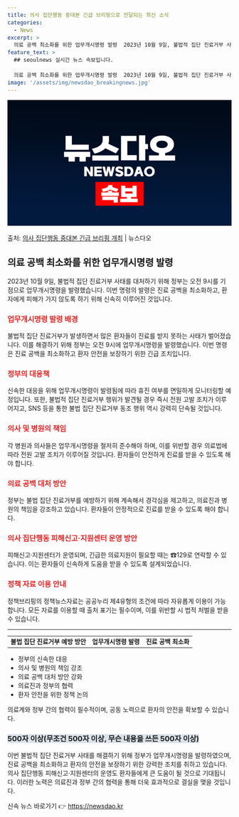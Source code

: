 ```yaml
---
title: 의사 집단행동 중대본 긴급 브리핑으로 전달되는 최신 소식
categories:
  - News
excerpt: >
  의료 공백 최소화를 위한 업무개시명령 발령  2023년 10월 9일, 불법적 집단 진료거부 사태를 대처하기 …
feature_text: >
  ## seoulnews 실시간 뉴스 속보입니다.

  의료 공백 최소화를 위한 업무개시명령 발령  2023년 10월 9일, 불법적 집단 진료거부 사태를 대처하기 …
image: '/assets/img/newsdao_breakingnews.jpg'
---
```


![뉴스다오 속보](/assets/img/newsdao_breakingnews.jpg)

<p>출처: <a href="https://newsdao.kr/4310" rel="dofollow">의사 집단행동 중대본 긴급 브리핑 개최</a> | 뉴스다오</p>

<h2 data-ke-size="size26">의료 공백 최소화를 위한 업무개시명령 발령</h2>
<p data-ke-size="size16">2023년 10월 9일, 불법적 집단 진료거부 사태를 대처하기 위해 정부는 오전 9시를 기점으로 업무개시명령을 발령했습니다. 이번 명령의 발령은 진료 공백을 최소화하고, 환자에게 피해가 가지 않도록 하기 위해 신속히 이루어진 것입니다.</p>

<h3><b><span style="color: #ee2323;">업무개시명령 발령 배경</span></b></h3>
<p data-ke-size="size16">불법적 집단 진료거부가 발생하면서 많은 환자들이 진료를 받지 못하는 사태가 벌어졌습니다. 이를 해결하기 위해 정부는 오전 9시에 업무개시명령을 발령했습니다. 이번 명령은 진료 공백을 최소화하고 환자 안전을 보장하기 위한 긴급 조치입니다.</p>

<h3><b><span style="color: #ee2323;">정부의 대응책</span></b></h3>
<p data-ke-size="size16">신속한 대응을 위해 업무개시명령이 발령됨에 따라 휴진 여부를 면밀하게 모니터링할 예정입니다. 또한, 불법적 집단 진료거부 행위가 발견될 경우 즉시 전원 고발 조치가 이루어지고, SNS 등을 통한 불법 집단 진료거부 동조 행위 역시 강력히 단속될 것입니다.</p>

<h3><b><span style="color: #ee2323;">의사 및 병원의 책임</span></b></h3>
<p data-ke-size="size16">각 병원과 의사들은 업무개시명령을 철저히 준수해야 하며, 이를 위반할 경우 의료법에 따라 전원 고발 조치가 이루어질 것입니다. 환자들이 안전하게 진료를 받을 수 있도록 해야 합니다.</p>

<h3><b><span style="color: #ee2323;">의료 공백 대처 방안</span></b></h3>
<p data-ke-size="size16">정부는 불법 집단 진료거부를 예방하기 위해 계속해서 경각심을 제고하고, 의료진과 병원의 책임을 강조하고 있습니다. 환자들이 안정적으로 진료를 받을 수 있도록 해야 합니다.</p>

<h3><b><span style="color: #ee2323;">의사 집단행동 피해신고·지원센터 운영 방안</span></b></h3>
<p data-ke-size="size16">피해신고·지원센터가 운영되며, 긴급한 의료지원이 필요할 때는 ☎129로 연락할 수 있습니다. 이는 환자들이 신속하게 도움을 받을 수 있도록 설계되었습니다.</p>

<h3><b><span style="color: #ee2323;">정책 자료 이용 안내</span></b></h3>
<p data-ke-size="size16">정책브리핑의 정책뉴스자료는 공공누리 제4유형의 조건에 따라 자유롭게 이용이 가능합니다. 모든 자료를 이용할 때 출처 표기는 필수이며, 이를 위반할 시 법적 처벌을 받을 수 있습니다.</p>

<hr data-ke-size="size16">
<table>
	<tbody>
		<tr>
			<td style="text-align: center; height: 17px;"><b>불법 집단 진료거부 예방 방안</b></td>
		<td style="text-align: center; height: 17px;"><b>업무개시명령 발령</b></td>
			<td style="text-align: center; height: 17px;"><b>진료 공백 최소화</b></td>
		</tr>
	</tbody>
</table>

<ul>
	<li>정부의 신속한 대응</li>
	<li>의사 및 병원의 책임 강조</li>
	<li>의료 공백 대처 방안 강화</li>
	<li>의료진과 정부의 협력</li>
	<li>환자 안전을 위한 정책 논의</li>
</ul>
<p data-ke-size="size16">의료계와 정부 간의 협력이 필수적이며, 공동 노력으로 환자의 안전을 확보할 수 있습니다.</p>

<h3><b><span style="background-color: #21538527;">500자 이상(무조건 500자 이상, 무슨 내용을 쓰든 500자 이상)</span></b></h3>
<p data-ke-size="size16">이번 불법적 집단 진료거부 사태를 해결하기 위해 정부가 업무개시명령을 발령하였으며, 진료 공백을 최소화하고 환자의 안전을 보장하기 위한 강력한 조치를 취하고 있습니다. 의사 집단행동 피해신고·지원센터의 운영도 환자들에게 큰 도움이 될 것으로 기대됩니다. 이러한 노력은 의료진과 정부 간의 협력을 통해 더욱 효과적으로 결실을 맺을 것입니다.</p> 

신속 뉴스 바로가기 👉 <a href="https://newsdao.kr" rel="dofollow">https://newsdao.kr</a>



